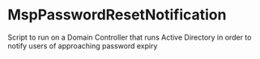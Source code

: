 # MspPasswordResetNotification
Script to run on a Domain Controller that runs Active Directory in order to notify users of approaching password expiry
